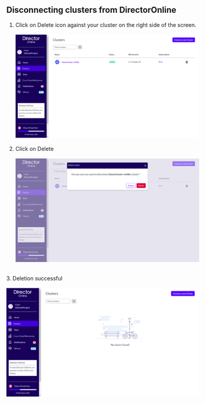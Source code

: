 



## Disconnecting clusters from DirectorOnline

1. Click on Delete icon against your cluster on the right side of the screen. 
   <br><br>
   <img src="/docs/assets/product/Delete.png"><br><br>
2. Click on Delete<br><br>
   <img src="/docs/assets/product/PopUpDelete.png"><br>
<br>
3. Deletion successful<br><br>
   <img src="/docs/assets/product/ScreenAfterDeletion.png"><br><br>

 